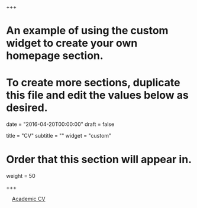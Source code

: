 +++
# An example of using the custom widget to create your own homepage section.
# To create more sections, duplicate this file and edit the values below as desired.

date = "2016-04-20T00:00:00"
draft = false

title = "CV"
subtitle = ""
widget = "custom"

# Order that this section will appear in.
weight = 50

+++

&nbsp;&nbsp;<i class="fa fa-file-pdf-o fa-2x" aria-hidden="true"></i>&nbsp;&nbsp;[Academic CV](https://github.com/andrewfowlie/website/raw/master/content/home/CV.pdf)
